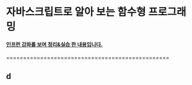 # 자바스크립트로 알아 보는 함수형 프로그래밍

#### [인프런 강좌를 보며 정리&실습 한 내용입니다.](https://www.inflearn.com/course/%ED%95%A8%EC%88%98%ED%98%95-%ED%94%84%EB%A1%9C%EA%B7%B8%EB%9E%98%EB%B0%8D/)
================================================
## d